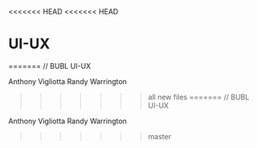 <<<<<<< HEAD
<<<<<<< HEAD
# UI-UX
=======
// BUBL UI-UX

Anthony Vigliotta
Randy Warrington
>>>>>>> all new files
=======
// BUBL UI-UX

Anthony Vigliotta
Randy Warrington
>>>>>>> master
